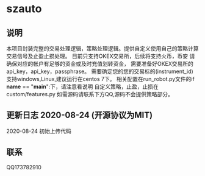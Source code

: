 # szauto

## 说明

本项目封装完整的交易处理逻辑，策略处理逻辑。提供自定义使用自己的策略计算交易信号及止盈止损处理。
目前只支持OKEX交易所，后续将支持火币，币安
请确保对应的帐户有足够的资金或及时充值划转资金，
需要准备好OKEX交易所的api_key，api_key，passphrase。
需要确定您的您的交易标的(instrument_id)
支持windows,Linux,建议运行在centos 7下。
相关配置在run_robot.py文件的if __name__ == "__main__":下，请注意看说明
自定义策略，止盈，止损在custom/features.py
如需源码请联系下方QQ,源码不会提供策略部分。
## 更新日志  2020-08-24 (开源协议为MIT)


2020-08-24
初始上传代码


## 联系
QQ173782910
